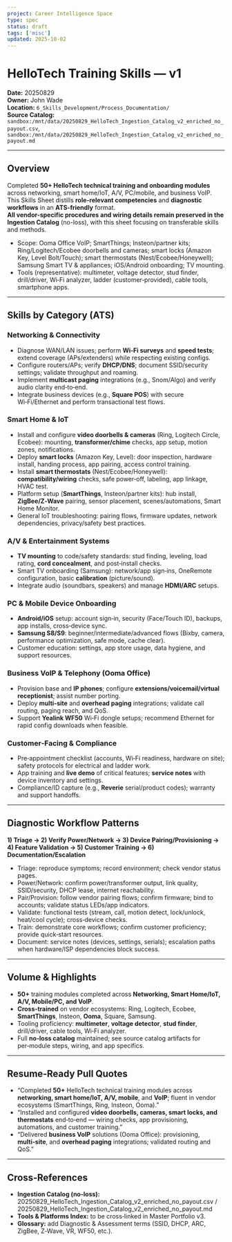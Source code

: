 ```yaml
---
project: Career Intelligence Space
type: spec
status: draft
tags: ['misc']
updated: 2025-10-02
---
```


# HelloTech Training Skills — v1
**Date:** 20250829  
**Owner:** John Wade  
**Location:** `6_Skills_Development/Process_Documentation/`  
**Source Catalog:** `sandbox:/mnt/data/20250829_HelloTech_Ingestion_Catalog_v2_enriched_no_payout.csv`, `sandbox:/mnt/data/20250829_HelloTech_Ingestion_Catalog_v2_enriched_no_payout.md`

---

## Overview
Completed **50+ HelloTech technical training and onboarding modules** across networking, smart home/IoT, A/V, PC/mobile, and business VoIP.  
This Skills Sheet distills **role-relevant competencies** and **diagnostic workflows** in an **ATS-friendly** format.  
**All vendor-specific procedures and wiring details remain preserved in the Ingestion Catalog** (no-loss), with this sheet focusing on transferable skills and methods.
- Scope: Ooma Office VoIP; SmartThings; Insteon/partner kits; Ring/Logitech/Ecobee doorbells and cameras; smart locks (Amazon Key, Level Bolt/Touch); smart thermostats (Nest/Ecobee/Honeywell); Samsung Smart TV & appliances; iOS/Android onboarding; TV mounting.
- Tools (representative): multimeter, voltage detector, stud finder, drill/driver, Wi‑Fi analyzer, ladder (customer‑provided), cable tools, smartphone apps.

---

## Skills by Category (ATS)
### Networking & Connectivity
- Diagnose WAN/LAN issues; perform **Wi‑Fi surveys** and **speed tests**; extend coverage (APs/extenders) while respecting existing configs.
- Configure routers/APs; verify **DHCP/DNS**; document SSID/security settings; validate throughput and roaming.
- Implement **multicast paging** integrations (e.g., Snom/Algo) and verify audio clarity end‑to‑end.
- Integrate business devices (e.g., **Square POS**) with secure Wi‑Fi/Ethernet and perform transactional test flows.

### Smart Home & IoT
- Install and configure **video doorbells & cameras** (Ring, Logitech Circle, Ecobee): mounting, **transformer/chime** checks, app setup, motion zones, notifications.
- Deploy **smart locks** (Amazon Key, Level): door inspection, hardware install, handing process, app pairing, access control training.
- Install **smart thermostats** (Nest/Ecobee/Honeywell): **compatibility/wiring** checks, safe power‑off, labeling, app linkage, HVAC test.
- Platform setup (**SmartThings**, Insteon/partner kits): hub install, **ZigBee/Z‑Wave** pairing, sensor placement, scenes/automations, Smart Home Monitor.
- General IoT troubleshooting: pairing flows, firmware updates, network dependencies, privacy/safety best practices.

### A/V & Entertainment Systems
- **TV mounting** to code/safety standards: stud finding, leveling, load rating, **cord concealment**, and post‑install checks.
- Smart TV onboarding (Samsung): network/app sign‑ins, OneRemote configuration, basic **calibration** (picture/sound).
- Integrate audio (soundbars, speakers) and manage **HDMI/ARC** setups.

### PC & Mobile Device Onboarding
- **Android/iOS** setup: account sign‑in, security (Face/Touch ID), backups, app installs, cross‑device sync.
- **Samsung S8/S9**: beginner/intermediate/advanced flows (Bixby, camera, performance optimization, safe mode, cache clear).
- Customer education: settings, app store usage, data hygiene, and support resources.

### Business VoIP & Telephony (Ooma Office)
- Provision base and **IP phones**; configure **extensions/voicemail/virtual receptionist**; assist number porting.
- Deploy **multi‑site** and **overhead paging** integrations; validate call routing, paging reach, and QoS.
- Support **Yealink WF50** Wi‑Fi dongle setups; recommend Ethernet for rapid config downloads when feasible.

### Customer‑Facing & Compliance
- Pre‑appointment checklist (accounts, Wi‑Fi readiness, hardware on site); safety protocols for electrical and ladder work.
- App training and **live demo** of critical features; **service notes** with device inventory and settings.
- Compliance/ID capture (e.g., **Reverie** serial/product codes); warranty and support handoffs.

---

## Diagnostic Workflow Patterns
**1) Triage → 2) Verify Power/Network → 3) Device Pairing/Provisioning → 4) Feature Validation → 5) Customer Training → 6) Documentation/Escalation**
- Triage: reproduce symptoms; record environment; check vendor status pages.
- Power/Network: confirm power/transformer output, link quality, SSID/security, DHCP lease, internet reachability.
- Pair/Provision: follow vendor pairing flows; confirm firmware; bind to accounts; validate status LEDs/app indicators.
- Validate: functional tests (stream, call, motion detect, lock/unlock, heat/cool cycle); cross‑device checks.
- Train: demonstrate core workflows; confirm customer proficiency; provide quick‑start resources.
- Document: service notes (devices, settings, serials); escalation paths when hardware/ISP dependencies block success.

---

## Volume & Highlights
- **50+** training modules completed across **Networking, Smart Home/IoT, A/V, Mobile/PC, and VoIP**.
- **Cross‑trained** on vendor ecosystems: Ring, Logitech, Ecobee, **SmartThings**, Insteon, **Ooma**, Square, Samsung.
- Tooling proficiency: **multimeter**, **voltage detector**, **stud finder**, drill/driver, cable tools, Wi‑Fi analyzer.
- Full **no‑loss catalog** maintained; see source catalog artifacts for per‑module steps, wiring, and app specifics.

---

## Resume‑Ready Pull Quotes
- “Completed **50+** HelloTech technical training modules across **networking, smart home/IoT, A/V, mobile**, and **VoIP**; fluent in vendor ecosystems (SmartThings, Ring, Insteon, Ooma).”
- “Installed and configured **video doorbells, cameras, smart locks, and thermostats** end‑to‑end — wiring checks, app provisioning, automations, and customer training.”
- “Delivered **business VoIP** solutions (Ooma Office): provisioning, **multi‑site**, and **overhead paging** integrations; validated routing and QoS.”

---

## Cross‑References
- **Ingestion Catalog (no‑loss):** 20250829_HelloTech_Ingestion_Catalog_v2_enriched_no_payout.csv / 20250829_HelloTech_Ingestion_Catalog_v2_enriched_no_payout.md  
- **Tools & Platforms Index:** to be cross‑linked in Master Portfolio v3.  
- **Glossary:** add Diagnostic & Assessment terms (SSID, DHCP, ARC, ZigBee, Z‑Wave, VR, WF50, etc.).

